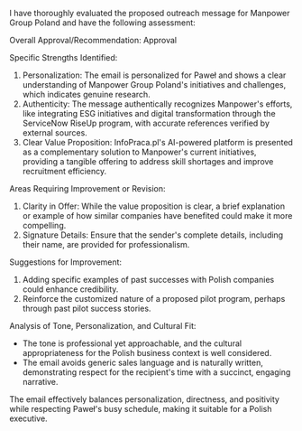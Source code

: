 I have thoroughly evaluated the proposed outreach message for Manpower Group Poland and have the following assessment:

Overall Approval/Recommendation: Approval

Specific Strengths Identified:
1. Personalization: The email is personalized for Paweł and shows a clear understanding of Manpower Group Poland's initiatives and challenges, which indicates genuine research.
2. Authenticity: The message authentically recognizes Manpower's efforts, like integrating ESG initiatives and digital transformation through the ServiceNow RiseUp program, with accurate references verified by external sources.
3. Clear Value Proposition: InfoPraca.pl's AI-powered platform is presented as a complementary solution to Manpower's current initiatives, providing a tangible offering to address skill shortages and improve recruitment efficiency.

Areas Requiring Improvement or Revision:
1. Clarity in Offer: While the value proposition is clear, a brief explanation or example of how similar companies have benefited could make it more compelling.
2. Signature Details: Ensure that the sender's complete details, including their name, are provided for professionalism.

Suggestions for Improvement:
1. Adding specific examples of past successes with Polish companies could enhance credibility.
2. Reinforce the customized nature of a proposed pilot program, perhaps through past pilot success stories.

Analysis of Tone, Personalization, and Cultural Fit:
- The tone is professional yet approachable, and the cultural appropriateness for the Polish business context is well considered.
- The email avoids generic sales language and is naturally written, demonstrating respect for the recipient's time with a succinct, engaging narrative.

The email effectively balances personalization, directness, and positivity while respecting Paweł's busy schedule, making it suitable for a Polish executive.